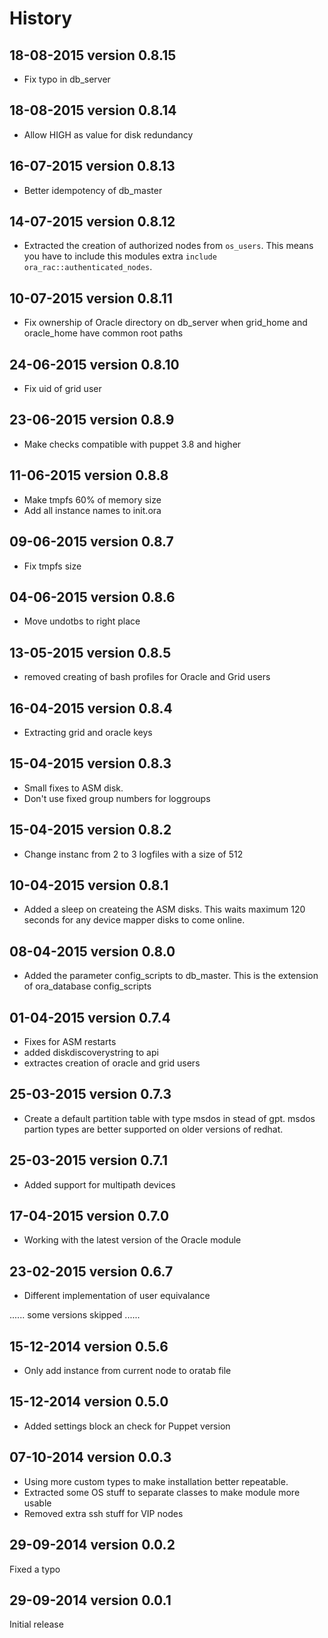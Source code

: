 History
========

18-08-2015  version 0.8.15
--------------------------
- Fix typo in db_server

18-08-2015  version 0.8.14
--------------------------
- Allow HIGH as value for disk redundancy

16-07-2015  version 0.8.13
--------------------------
- Better idempotency of db_master

14-07-2015  version 0.8.12
--------------------------
- Extracted the creation of authorized nodes from `os_users`. This means you have to include this modules extra `include ora_rac::authenticated_nodes`.

10-07-2015  version 0.8.11
--------------------------
- Fix ownership of Oracle directory on db_server when grid_home and oracle_home have common root paths


24-06-2015  version 0.8.10
--------------------------
- Fix uid of grid user

23-06-2015  version 0.8.9
--------------------------
- Make checks compatible with puppet 3.8 and higher

11-06-2015  version 0.8.8
--------------------------
- Make tmpfs 60% of memory size
- Add all instance names to init.ora

09-06-2015  version 0.8.7
--------------------------
- Fix tmpfs size

04-06-2015  version 0.8.6
--------------------------
- Move undotbs to right place

13-05-2015  version 0.8.5
--------------------------
- removed creating of bash profiles for Oracle and Grid users

16-04-2015  version 0.8.4
--------------------------
- Extracting grid and oracle keys

15-04-2015  version 0.8.3
--------------------------
- Small fixes to ASM disk.
- Don't use fixed group numbers for loggroups

15-04-2015  version 0.8.2
--------------------------
- Change instanc from 2 to 3 logfiles with a size of 512 

10-04-2015  version 0.8.1
--------------------------
- Added a sleep on createing the ASM disks. This waits maximum 120 seconds for any device mapper disks to come online.

08-04-2015  version 0.8.0
--------------------------
- Added the parameter config_scripts to db_master. This is the extension of ora_database config_scripts

01-04-2015  version 0.7.4
--------------------------
- Fixes for ASM restarts
- added diskdiscoverystring to api
- extractes creation of oracle and grid users

25-03-2015  version 0.7.3
--------------------------
- Create a default partition table with type msdos in stead of gpt. msdos partion types are better supported on older versions of redhat.


25-03-2015  version 0.7.1
--------------------------
- Added support for multipath devices


17-04-2015  version 0.7.0
--------------------------
- Working with the latest version of the Oracle module


23-02-2015  version 0.6.7
--------------------------
- Different implementation of user equivalance

......
some versions skipped
......

15-12-2014  version 0.5.6
--------------------------
- Only add instance from current node to oratab file

15-12-2014  version 0.5.0
--------------------------
- Added settings block an check for Puppet version

07-10-2014  version 0.0.3
--------------------------
- Using more custom types to make installation better repeatable.
- Extracted some OS stuff to separate classes to make module more usable
- Removed extra ssh stuff for VIP nodes

29-09-2014  version 0.0.2
--------------------------
Fixed a typo

29-09-2014  version 0.0.1
--------------------------
Initial release
